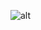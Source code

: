 <!-- ![header](https://capsule-render.vercel.app/api?color=gradient&height=400&text=Hello%20I'm%20Đăng&animation=fadeIn) -->
![alt](https://github.com/duongdang2003/Images/blob/main/background.jpg)
